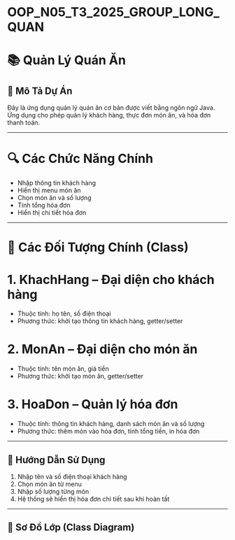 # OOP_N05_T3_2025_GROUP_LONG_QUAN
# 📚 Quản Lý Quán Ăn

## 🧾 Mô Tả Dự Án
Đây là ứng dụng quản lý quán ăn cơ bản được viết bằng ngôn ngữ Java. Ứng dụng cho phép quản lý khách hàng, thực đơn món ăn, và hóa đơn thanh toán.

---

# 🔍 Các Chức Năng Chính
- Nhập thông tin khách hàng
- Hiển thị menu món ăn
- Chọn món ăn và số lượng
- Tính tổng hóa đơn
- Hiển thị chi tiết hóa đơn

---

# 🧱 Các Đối Tượng Chính (Class)
# 1. KhachHang – Đại diện cho khách hàng
- Thuộc tính: họ tên, số điện thoại
- Phương thức: khởi tạo thông tin khách hàng, getter/setter

# 2. MonAn – Đại diện cho món ăn
- Thuộc tính: tên món ăn, giá tiền
- Phương thức: khởi tạo món ăn, getter/setter

# 3. HoaDon – Quản lý hóa đơn
- Thuộc tính: thông tin khách hàng, danh sách món ăn và số lượng
- Phương thức: thêm món vào hóa đơn, tính tổng tiền, in hóa đơn

---

## 📘 Hướng Dẫn Sử Dụng
1. Nhập tên và số điện thoại khách hàng
2. Chọn món ăn từ menu
3. Nhập số lượng từng món
4. Hệ thống sẽ hiển thị hóa đơn chi tiết sau khi hoàn tất

---

## 📌 Sơ Đồ Lớp (Class Diagram)

